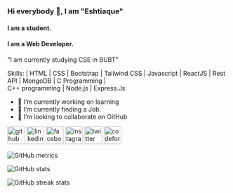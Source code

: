 
### Hi everybody 👋, I am "Eshtiaque"
#### I am a student.
#### I am a Web Developer.


"I am currently studying CSE in BUBT"

Skills: | HTML | CSS | Bootstrap | Tailwind CSS | Javascript | ReactJS | Rest API | MongoDB | C Programming |  
C++ programming | Node.js | Express.Js 

- 🔭 I’m currently working on learning 
- 🌱 I’m currently finding a Job. 
- 👯 I’m looking to collaborate on GitHub 




 [<img src='https://cdn.jsdelivr.net/npm/simple-icons@3.0.1/icons/github.svg' alt='github' height='40'>](https://github.com/Eshtiaque)  [<img src='https://cdn.jsdelivr.net/npm/simple-icons@3.0.1/icons/linkedin.svg' alt='linkedin' height='40'>](https://www.linkedin.com/in/https://www.linkedin.com/in/eshtiaque-ahmed-150097235//)  [<img src='https://cdn.jsdelivr.net/npm/simple-icons@3.0.1/icons/facebook.svg' alt='facebook' height='40'>](https://www.facebook.com/https://www.facebook.com/profile.php?id=100009017782174)  [<img src='https://cdn.jsdelivr.net/npm/simple-icons@3.0.1/icons/instagram.svg' alt='instagram' height='40'>](https://www.instagram.com/https://www.instagram.com/kitkat_sajid/?hl=en/)  [<img src='https://cdn.jsdelivr.net/npm/simple-icons@3.0.1/icons/twitter.svg' alt='twitter' height='40'>](https://twitter.com/https://twitter.com/Eshtiaque_07)  [<img src='https://cdn.jsdelivr.net/npm/simple-icons@3.0.1/icons/codeforces.svg' alt='codeforces' height='40'>](https://codeforces.com/profile/Eshtiaque_7)  




![GitHub metrics](https://metrics.lecoq.io/Eshtiaque)  

![GitHub stats](https://github-readme-stats.vercel.app/api?username=Eshtiaque&show_icons=true&count_private=true)  


![GitHub streak stats](https://github-readme-streak-stats.herokuapp.com/?user=Eshtiaque)  

